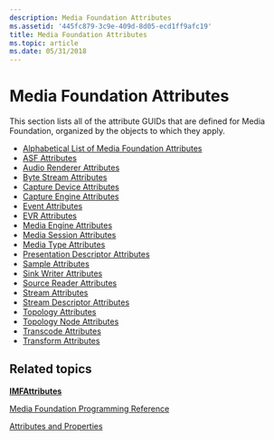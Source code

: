 ```yaml
---
description: Media Foundation Attributes
ms.assetid: '445fc879-3c9e-409d-8d05-ecd1ff9afc19'
title: Media Foundation Attributes
ms.topic: article
ms.date: 05/31/2018
---
```


# Media Foundation Attributes

This section lists all of the attribute GUIDs that are defined for Media Foundation, organized by the objects to which they apply.

-   [Alphabetical List of Media Foundation Attributes](alphabetical-list-of-media-foundation-attributes.md)
-   [ASF Attributes](asf-attributes.md)
-   [Audio Renderer Attributes](audio-renderer-attributes.md)
-   [Byte Stream Attributes](byte-stream-attributes.md)
-   [Capture Device Attributes](capture-device-attributes.md)
-   [Capture Engine Attributes](capture-engine-attributes.md)
-   [Event Attributes](event-attributes.md)
-   [EVR Attributes](enhanced-video-renderer-attributes.md)
-   [Media Engine Attributes](media-engine-attributes.md)
-   [Media Session Attributes](media-session-attributes.md)
-   [Media Type Attributes](media-type-attributes.md)
-   [Presentation Descriptor Attributes](presentation-descriptor-attributes.md)
-   [Sample Attributes](sample-attributes.md)
-   [Sink Writer Attributes](sink-writer-attributes.md)
-   [Source Reader Attributes](source-reader-attributes.md)
-   [Stream Attributes](stream-attributes.md)
-   [Stream Descriptor Attributes](stream-descriptor-attributes.md)
-   [Topology Attributes](topology-attributes.md)
-   [Topology Node Attributes](topology-node-attributes.md)
-   [Transcode Attributes](transcode-attributes.md)
-   [Transform Attributes](transform-attributes.md)

## Related topics

<dl> <dt>

[**IMFAttributes**](/windows/desktop/api/mfobjects/nn-mfobjects-imfattributes)
</dt> <dt>

[Media Foundation Programming Reference](media-foundation-programming-reference.md)
</dt> <dt>

[Attributes and Properties](attributes-and-properties.md)
</dt> </dl>

 

 



